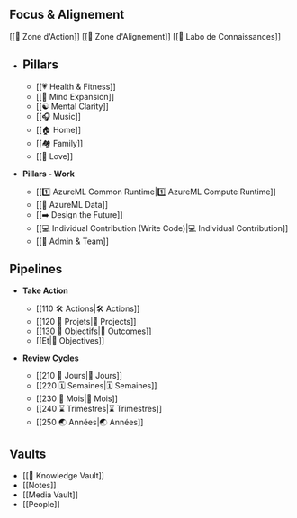 ## Focus & Alignement
[[🚀 Zone d'Action]]
[[🧭 Zone d'Alignement]]
[[🔮 Labo de Connaissances]]

- ##  **Pillars**
    - [[💗 Health & Fitness]]
    - [[🤯 Mind Expansion]]
    - [[☯️ Mental Clarity]]
    - [[🎧 Music]]
    - [[🏠 Home]]
    - [[🏘 Family]]
    - [[🥰 Love]]

- **Pillars - Work**
    - [[1️⃣ AzureML Common Runtime|1️⃣ AzureML Compute Runtime]]
    - [[🔢 AzureML Data]]
    - [[➡️ Design the Future]]
    - [[💻 Individual Contribution (Write Code)|💻 Individual Contribution]]
    - [[💾 Admin & Team]]

## Pipelines

- **Take Action**
    - [[110 🛠 Actions|🛠 Actions]]
    - [[120 🧗 Projets|🧗 Projects]]
    - [[130 🎯 Objectifs|🎯 Outcomes]]
    - [[Et|🎨 Objectives]]

- **Review Cycles**
    - [[210 🌄 Jours|🌄 Jours]]
    - [[220 🗓 Semaines|🗓 Semaines]]
    - [[230 📅 Mois|📅 Mois]]
    - [[240 ⌛️ Trimestres|⌛️ Trimestres]]
    - [[250 🌏 Années|🌏 Années]]


## Vaults

- [[🔮 Knowledge Vault]]
- [[Notes]]
- [[Media Vault]]
- [[People]]